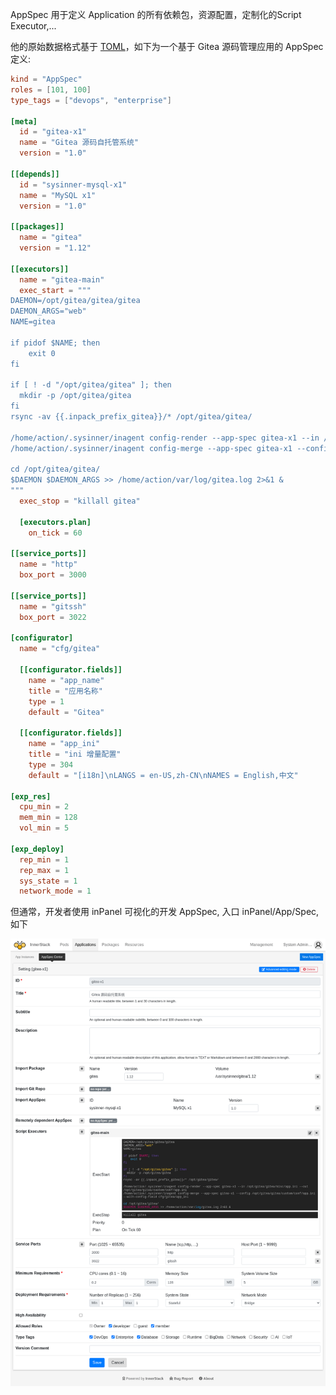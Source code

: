 AppSpec 用于定义 Application 的所有依赖包，资源配置，定制化的Script Executor,... 

他的原始数据格式基于 [TOML](https://github.com/toml-lang/toml)，如下为一个基于 Gitea 源码管理应用的 AppSpec 定义:

``` toml
kind = "AppSpec"
roles = [101, 100]
type_tags = ["devops", "enterprise"]

[meta]
  id = "gitea-x1"
  name = "Gitea 源码自托管系统"
  version = "1.0"

[[depends]]
  id = "sysinner-mysql-x1"
  name = "MySQL x1"
  version = "1.0"

[[packages]]
  name = "gitea"
  version = "1.12"

[[executors]]
  name = "gitea-main"
  exec_start = """
DAEMON=/opt/gitea/gitea/gitea
DAEMON_ARGS="web"
NAME=gitea

if pidof $NAME; then
    exit 0
fi

if [ ! -d "/opt/gitea/gitea" ]; then
  mkdir -p /opt/gitea/gitea
fi
rsync -av {{.inpack_prefix_gitea}}/* /opt/gitea/gitea/

/home/action/.sysinner/inagent config-render --app-spec gitea-x1 --in /opt/gitea/gitea/misc/app.ini --out /opt/gitea/gitea/custom/conf/app.ini
/home/action/.sysinner/inagent config-merge --app-spec gitea-x1 --config /opt/gitea/gitea/custom/conf/app.ini --with-config-field cfg/gitea/app_ini

cd /opt/gitea/gitea/
$DAEMON $DAEMON_ARGS >> /home/action/var/log/gitea.log 2>&1 &
"""
  exec_stop = "killall gitea"

  [executors.plan]
    on_tick = 60

[[service_ports]]
  name = "http"
  box_port = 3000

[[service_ports]]
  name = "gitssh"
  box_port = 3022

[configurator]
  name = "cfg/gitea"

  [[configurator.fields]]
    name = "app_name"
    title = "应用名称"
    type = 1
    default = "Gitea"

  [[configurator.fields]]
    name = "app_ini"
    title = "ini 增量配置"
    type = 304
    default = "[i18n]\nLANGS = en-US,zh-CN\nNAMES = English,中文"

[exp_res]
  cpu_min = 2
  mem_min = 128
  vol_min = 5

[exp_deploy]
  rep_min = 1
  rep_max = 1
  sys_state = 1
  network_mode = 1
```

但通常，开发者使用 inPanel 可视化的开发 AppSpec, 入口 inPanel/App/Spec, 如下

![AppSpec Define](app/assets/app-spec-edit-v.cmp.png)

